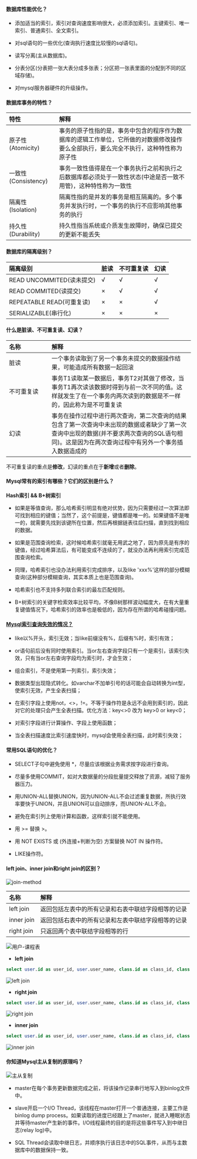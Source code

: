 #### 数据库性能优化？
* 添加适当的索引，索引对查询速度影响很大，必须添加索引。主键索引、唯一索引、普通索引、全文索引。


* 对sql语句的一些优化(查询执行速度比较慢的sql语句)。


* 读写分离(主从数据库)。


* 分表分区(分表把一张大表分成多张表；分区把一张表里面的分配到不同的区域存储)。


* 对mysql服务器硬件的升级操作。


#### 数据库事务的特性？
| 特性 | 解释 | 
| :----- | :----- | 
| 原子性(Atomicity) | 事务的原子性指的是，事务中包含的程序作为数据库的逻辑工作单位，它所做的对数据修改操作要么全部执行，要么完全不执行，这种特性称为原子性 | 
| 一致性(Consistency) | 事务一致性值得是在一个事务执行之前和执行之后数据库都必须处于一致性状态(中途是否一致不用管)，这种特性称为一致性 | 
| 隔离性(Isolation) | 隔离性指的是并发的事务是相互隔离的。多个事务并发执行时，一个事务的执行不应影响其他事务的执行 | 
| 持久性(Durability) | 持久性指当系统或介质发生故障时，确保已提交的更新不能丢失 | 


#### 数据库的隔离级别？
| 隔离级别 | 脏读 | 不可重复读 | 幻读 | 
| :----- | :----- | :----- | :----- | 
| READ UNCOMMITED(读未提交) | √ | √ | √ | 
| READ COMMITED(读提交) | × | √ | √ | 
| REPEATABLE READ(可重复读) | × | × | √ | 
| SERIALIZABLE(串行化) | × | × | × | 


#### 什么是脏读、不可重复读、幻读？
| 名称 | 解释 | 
| :----- | :----- | 
| <div style="width: 100px">脏读</div> | 一个事务读取到了另一个事务未提交的数据操作结果，可能造成所有数据一起回滚 | 
| <div style="width: 100px">不可重复读</div> | 事务T1读取某一数据后，事务T2对其做了修改，当事务T1再次读该数据时得到与前一次不同的值。这样就发生了在一个事务内两次读到的数据是不一样的，因此称为是不可重复读 | 
| <div style="width: 100px">幻读</div> | 事务在操作过程中进行两次查询，第二次查询的结果包含了第一次查询中未出现的数据或者缺少了第一次查询中出现的数据(并不要求两次查询的SQL语句相同)。这是因为在两次查询过程中有另外一个事务插入数据造成的 | 


不可重复读的重点是**修改**，幻读的重点在于**新增**或者**删除**。


#### Mysql常有的索引有哪些？它们的区别是什么？
**Hash索引 && B+树索引**


* 如果是等值查询，那么哈希索引明显有绝对优势，因为只需要经过一次算法即可找到相应的键值；当然了，这个前提是，键值都是唯一的。如果键值不是唯一的，就需要先找到该键所在位置，然后再根据链表往后扫描，直到找到相应的数据。


* 如果是范围查询检索，这时候哈希索引就毫无用武之地了，因为原先是有序的键值，经过哈希算法后，有可能变成不连续的了，就没办法再利用索引完成范围查询检索。


* 同理，哈希索引也没办法利用索引完成排序，以及like 'xxx%'这样的部分模糊查询(这种部分模糊查询，其实本质上也是范围查询)。


* 哈希索引也不支持多列联合索引的最左匹配规则。


* B+树索引的关键字检索效率比较平均，不像B树那样波动幅度大，在有大量重复键值情况下，哈希索引的效率也是极低的，因为存在所谓的哈希碰撞问题。


#### <a href="https://www.cnblogs.com/wdss/p/11186411.html">Mysql索引查询失效的情况？</a>
* like以%开头，索引无效；当like前缀没有%，后缀有%时，索引有效；


* or语句前后没有同时使用索引。当or左右查询字段只有一个是索引，该索引失效，只有当or左右查询字段均为索引时，才会生效；


* 组合索引，不是使用第一列索引，索引失效；


* 数据类型出现隐式转化。如varchar不加单引号的话可能会自动转换为int型，使索引无效，产生全表扫描；


* 在索引字段上使用not，<>，!=。不等于操作符是永远不会用到索引的，因此对它的处理只会产生全表扫描。优化方法：key<>0 改为 key>0 or key<0；


* 对索引字段进行计算操作、字段上使用函数；


* 当全表扫描速度比索引速度快时，mysql会使用全表扫描，此时索引失效；


#### 常用SQL语句的优化？
* SELECT子句中避免使用 *，尽量应该根据业务需求按字段进行查询。


* 尽量多使用COMMIT，如对大数据量的分段批量提交释放了资源，减轻了服务器压力。


* 用UNION-ALL替换UNION，因为UNION-ALL不会过滤重复数据，所执行效率要快于UNION，并且UNION可以自动排序，而UNION-ALL不会。


* 避免在索引列上使用计算和函数，这样索引就不能使用。


* 用 >= 替换 >。


* 用 NOT EXISTS 或 (外连接+判断为空) 方案替换 NOT IN 操作符。


* LIKE操作符。


#### left join、inner join和right join的区别？
![join-method](/images/Database/join-method.jpg)


| 名称 | 解释 | 
| :----- | :----- | 
| left join | 返回包括左表中的所有记录和右表中联结字段相等的记录 | 
| inner join | 返回包括右表中的所有记录和左表中联结字段相等的记录 | 
| right join | 只返回两个表中联结字段相等的行 | 


![用户-课程表](/images/Database/test-join.PNG)


* **left join**


```sql
select user.id as user_id, user.user_name, class.id as class_id, class.class_name from user left join class on user.id = class.id
```
![left join](/images/Database/left-join.PNG)


* **right join**


```sql
select user.id as user_id, user.user_name, class.id as class_id, class.class_name from user right join class on user.id = class.id
```
![right join](/images/Database/right-join.PNG)


* **inner join**


```sql
select user.id as user_id, user.user_name, class.id as class_id, class.class_name from user inner join class on user.id = class.id
```
![inner join](/images/Database/inner-join.PNG)


#### 你知道Mysql主从复制的原理吗？
![主从复制](/images/Database/master-slave.png)


* master在每个事务更新数据完成之前，将该操作记录串行地写入到binlog文件中。


* slave开启一个I/O Thread，该线程在master打开一个普通连接，主要工作是binlog dump process。如果读取的进度已经跟上了master，就进入睡眠状态并等待master产生新的事件。I/O线程最终的目的是将这些事件写入到中继日志(relay log)中。


* SQL Thread会读取中继日志，并顺序执行该日志中的SQL事件，从而与主数据库中的数据保持一致。
